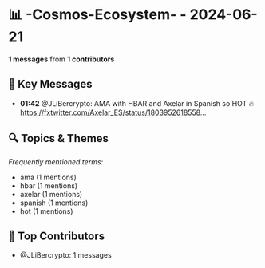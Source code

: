 # 📊 -Cosmos-Ecosystem- - 2024-06-21
**1 messages** from **1 contributors**

## 💬 Key Messages
- **01:42** @JLiBercrypto: AMA with HBAR and Axelar in Spanish so HOT 🔥 https://fxtwitter.com/Axelar_ES/status/1803952618558...

## 🔍 Topics & Themes
*Frequently mentioned terms:*
- ama (1 mentions)
- hbar (1 mentions)
- axelar (1 mentions)
- spanish (1 mentions)
- hot (1 mentions)

## 👥 Top Contributors
- @JLiBercrypto: 1 messages
